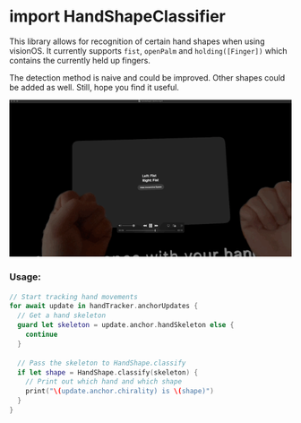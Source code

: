 # import HandShapeClassifier

This library allows for recognition of certain hand shapes when using visionOS. It
currently supports `fist`, `openPalm` and `holding([Finger])` which contains the currently
held up fingers.

The detection method is naive and could be improved. Other shapes could be added as well.
Still, hope you find it useful.

![gif demo of the example app](https://github.com/nakajima/HandShapeClassifier/blob/main/handdemo.gif?raw=true)

### Usage:

```swift
// Start tracking hand movements
for await update in handTracker.anchorUpdates {
  // Get a hand skeleton
  guard let skeleton = update.anchor.handSkeleton else {
    continue
  }

  // Pass the skeleton to HandShape.classify
  if let shape = HandShape.classify(skeleton) {
    // Print out which hand and which shape
    print("\(update.anchor.chirality) is \(shape)")
  }
}
```
